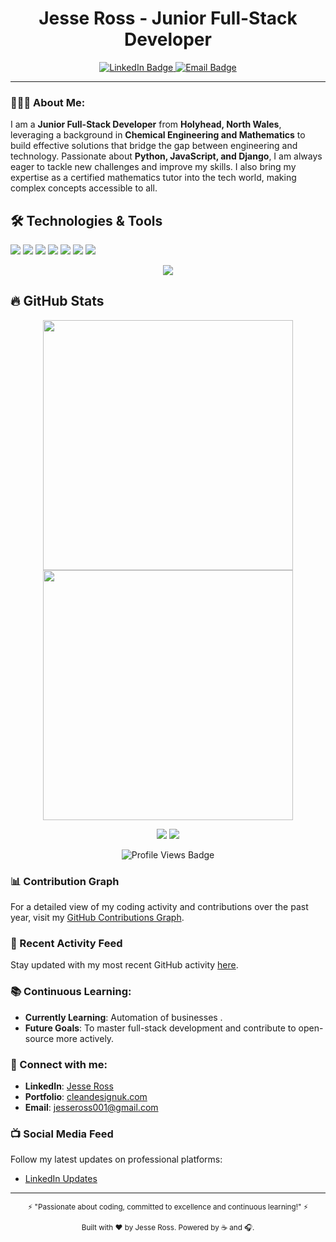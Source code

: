 <h1 align="center">Jesse Ross - Junior Full-Stack Developer</h1>
 

<p align="center">
  <a href="https://www.linkedin.com/in/jesseross001">
    <img src="https://img.shields.io/badge/LinkedIn-Jesse%20Ross-blue?style=flat-square&logo=linkedin" alt="LinkedIn Badge">
  </a>
  <a href="mailto:jesseross001@gmail.com">
    <img src="https://img.shields.io/badge/Email-Jesse%20Ross-green?style=flat-square&logo=gmail" alt="Email Badge">
  </a>
</p>

---

### 👨🏻‍💻 About Me:
I am a **Junior Full-Stack Developer** from **Holyhead, North Wales**, leveraging a background in **Chemical Engineering and Mathematics** to build effective solutions that bridge the gap between engineering and technology. Passionate about **Python, JavaScript, and Django**, I am always eager to tackle new challenges and improve my skills. I also bring my expertise as a certified mathematics tutor into the tech world, making complex concepts accessible to all.

## 🛠 Technologies & Tools
![](https://img.shields.io/badge/OS-Linux-informational?style=flat-square&logo=linux&logoColor=white&color=2bbc8a)
![](https://img.shields.io/badge/Code-Django-informational?style=flat-square&logo=django&logoColor=white&color=092E20)
![](https://img.shields.io/badge/Code-Python-informational?style=flat-square&logo=python&color=3776AB)
![](https://img.shields.io/badge/Code-React-informational?style=flat-square&logo=react&logoColor=61DAFB)
![](https://img.shields.io/badge/Tools-Docker-informational?style=flat-square&logo=docker&logoColor=white&color=2496ED)
![](https://img.shields.io/badge/Tools-Git-informational?style=flat-square&logo=git&logoColor=white&color=F05032)
![](https://img.shields.io/badge/Editor-VSCode-informational?style=flat-square&logo=visual-studio-code&logoColor=white&color=007ACC)



<p align="center">
  <img src="https://github-profile-trophy.vercel.app/?username=JesseRoss001&theme=algolia&column=3&margin-w=15&margin-h=15">
</p>


## 🔥 GitHub Stats
<p align="center">
  <img src="https://github-readme-stats.vercel.app/api?username=JesseRoss001&show_icons=true&theme=algolia" width="400">
  <img src="https://github-readme-streak-stats.herokuapp.com/?user=JesseRoss001&theme=algolia" width="400">
</p>

<p align="center">
  <img src="https://img.shields.io/badge/Dynamic-Badge-red?style=for-the-badge&labelColor=black&logo=appveyor&logoColor=white">
  <img src="https://img.shields.io/badge/Unique-Skill Set-critical?style=for-the-badge&logo=sketch&logoColor=violet">
</p> 

<p align="center">
  <img src="https://komarev.com/ghpvc/?username=JesseRoss001&style=flat-square&color=blue" alt="Profile Views Badge">
</p>

### 📊 Contribution Graph
For a detailed view of my coding activity and contributions over the past year, visit my [GitHub Contributions Graph](https://github.com/users/JesseRoss001/contributions).

### 🔄 Recent Activity Feed
Stay updated with my most recent GitHub activity [here](https://github.com/JesseRoss001).

### 📚 Continuous Learning:
- **Currently Learning**: Automation of businesses .
- **Future Goals**: To master full-stack development and contribute to open-source more actively.

### 🤝 Connect with me:
- **LinkedIn**: [Jesse Ross](https://www.linkedin.com/in/jesseross001)
- **Portfolio**: [cleandesignuk.com](http://cleandesignuk.com)
- **Email**: [jesseross001@gmail.com](mailto:jesseross001@gmail.com)

### 📺 Social Media Feed
Follow my latest updates on professional platforms:
- [LinkedIn Updates](https://www.linkedin.com/in/jesseross001)
---

<p align="center">
  <sub>⚡ "Passionate about coding, committed to excellence and continuous learning!" ⚡</sub>
</p>
<p align="center">
  <sub>Built with ❤️ by Jesse Ross. Powered by ☕ and 🎧.</sub>
</p>

